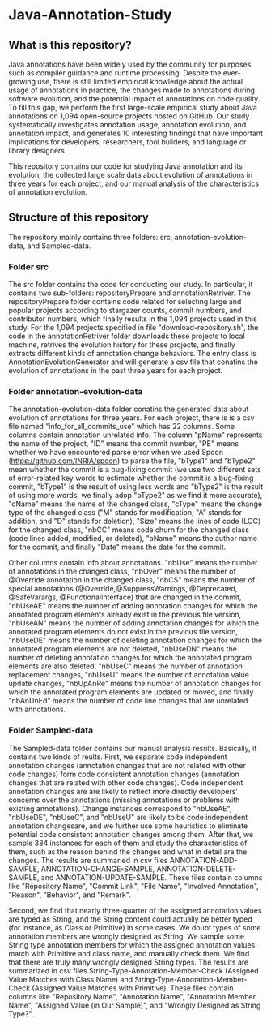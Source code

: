 # Java-Annotation-Study

## What is this repository? 

Java annotations have been widely used by the community for purposes such as compiler guidance and runtime processing. Despite the
ever-growing use, there is still limited empirical knowledge about the actual usage of annotations in practice, the changes made to 
annotations during software evolution, and the potential impact of annotations on code quality. To fill this gap, we perform the first
large-scale empirical study about Java annotations on 1,094 open-source projects hosted on GitHub. Our study systematically investigates annotation usage, annotation evolution, and annotation impact, and generates 10 interesting findings that have important implications for developers, researchers, tool builders, and language or library designers. 

This repository contains our code for studying Java annotation and its evolution, the collected large scale data about evolution of
annotations in three years for each project, and our manual analysis of the characteristics of annotation evolution.  

## Structure of this repository

The repository mainly contains three folders: src, annotation-evolution-data, and Sampled-data.

### Folder src
The src folder contains the code for conducting our study. In particular, it contains two sub-folders: repositoryPrepare and annotationRetriver.
The repositoryPrepare folder contains code related for selecting large and popular projects according to stargazer counts, commit numbers,
and contributor numbers, which finally results in the 1,094 projects used in this study. For the 1,094 projects specified in file
"download-repository.sh", the code in the annotationRetriver folder downloads these projects to local machine, retrives the evolution 
history for these projects, and finally extracts different kinds of annotation change behaviors. The entry class is AnnotationEvolutionGenerator 
and will generate a csv file that conatins the evolution of annotations in the past three years for each project. 

### Folder annotation-evolution-data
The annotation-evolution-data folder conatins the generated data about evolution of annotations for three years. For each project, there is 
is a csv file named "info_for_all_commits_use" which has 22 columns. Some columns contain annotation unrelated info. The column "pName" represents the name of the project, "ID" means the 
commit number, "PE" means whether we have encountered parse error when we used Spoon (https://github.com/INRIA/spoon) to parse the file, 
"bType1" and "bType2" mean whether the commit is a bug-fixing commit (we use two different sets of error-related key words to estimate 
whether the commit is a bug-fixing commit, "bType1" is the result of using less words and "bType2" is the result of using more words, we 
finally adop "bType2" as we find it more accurate), "cName" means the name of the changed class, "cType" means the change type of the changed
class ("M" stands for modification, "A" stands for addition, and "D" stands for deletion), "Size" means the lines of code (LOC) for the
changed class, "nbCC" means code churn for the changed class (code lines added, modified, or deleted), "aName" means the author name for
the commit, and finally "Date" means the date for the commit. 

Other columns contain info about annotaitons. "nbUse" means the number of annotations in the changed class, "nbOver" means the number of 
@Override annotation in the changed class, "nbCS" means the number of special annotations (@Override,@SuppressWarnings, @Deprecated, @SafeVarargs, 
@FunctionalInterface) that are changed in the commit, "nbUseAE" means the number of adding annotation changes for which the annotated program 
elements already exist in the previous file version, "nbUseAN" means the number of adding annotation changes for which the annotated program elements 
do not exist in the previous file version, "nbUseDE" means the number of deleting annotation changes for which the annotated program elements are not
deleted, "nbUseDN" means the number of deleting annotation changes for which the annotated program elements are also deleted, "nbUseC" means the number
of annotation replacement changes, "nbUseU" means the number of annotation value update changes, "nbUpAnRe" means the number of annotation changes for
which the annotated program elements are updated or moved, and finally "nbAnUnEd" means the number of code line changes that are 
unrelated with annotations.

### Folder Sampled-data
The Sampled-data folder contains our manual analysis results. Basically, it contains two kinds of reults. First, we separate code independent 
annotation changes (annotation changes that are not related with other code changes) form code consistent annotation changes (annotation
changes that are related with other code changes). Code independent annotation changes are are likely to reflect more directly developers’ concerns 
over the annotations (missing annotations or problems with existing annotations). Change instances correspond to "nbUseAE", "nbUseDE", "nbUseC",
and "nbUseU" are likely to be code independent annotation changesare, and we further use some heuristics to eliminate potential code consistent 
annotation changes among them. After that, we sample 384 instances for each of them and study the characteristics of them, such as the reason
behind the changes and what in detail are the changes. The results are summaried in csv files ANNOTATION-ADD-SAMPLE, ANNOTATION-CHANGE-SAMPLE,
ANNOTATION-DELETE-SAMPLE, and ANNOTATION-UPDATE-SAMPLE. These files contain columns like "Repository Name", "Commit Link", "File Name",
"Involved Annotation", "Reason", "Behavior", and "Remark". 

Second, we find that nearly three-quarter of the assigned annotation values are typed as
String, and the String content could actually be better typed (for instance, as Class or Primitive) in some cases. We doubt types of some 
annotation members are wrongly designed as String. We sample some String type annotation members for which the assigned annotation values match
with Primitive and class name, and manually check them. We find that there are truly many wrongly designed String types. The results are
summarized in csv files String-Type-Annotation-Member-Check (Assigned Value Matches with Class Name) and String-Type-Annotation-Member-Check
(Assigned Value Matches with Primitive). These files contain columns like "Repository Name", "Annotation Name", "Annotation Member Name", 
"Assigned Value (in Our Sample)", and "Wrongly Designed as String Type?".


